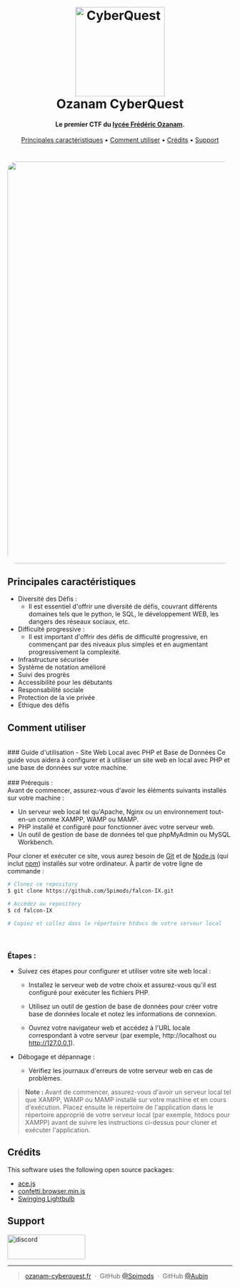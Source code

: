 ﻿
<h1 align="center">
  <br>
  <a href="http://www.ozanam-cyberquest.fr/"><img src="https://spimods.github.io/falcon-IX/images/no_image.png" alt="CyberQuest" width="200"></a>
  <br>
  Ozanam CyberQuest
  <br>
</h1>

<h4 align="center">Le premier CTF du <a href="https://ozanam-groupe.fr/" target="_blank">lycée Frédéric Ozanam</a>.</h4>


<p align="center">
  <a href="#principales-caractéristiques">Principales caractéristiques</a> •
  <a href="#comment-utiliser">Comment utiliser</a> •
  <a href="#crédits">Crédits</a> •
  <a href="#support">Support</a>
</p>

<h1 align="center">
	<a href="http://www.ozanam-cyberquest.fr/"><img src="https://spimods.github.io/falcon-IX/images/gif/gif.gif" align="center" style="width: 900px; border-radius : 20px;"></a>
</h1>

## Principales caractéristiques 


* Diversité des Défis :
	- Il est essentiel d'offrir une diversité de défis, couvrant différents domaines tels que le python, le SQL, le développement WEB, les dangers des réseaux sociaux, etc.
* Difficulté progressive :
	- Il est important d'offrir des défis de difficulté progressive, en commençant par des niveaux plus simples et en augmentant progressivement la complexité.
* Infrastructure sécurisée
* Système de notation amélioré
* Suivi des progrès
* Accessibilité pour les débutants
* Responsabilité sociale
* Protection de la vie privée
* Éthique des défis

## Comment utiliser
<br>
### Guide d'utilisation - Site Web Local avec PHP et Base de Données
Ce guide vous aidera à configurer et à utiliser un site web en local avec PHP et une base de données sur votre machine.
<br>
<br>
### Prérequis :
<br>
Avant de commencer, assurez-vous d'avoir les éléments suivants installés sur votre machine :

- Un serveur web local tel qu'Apache, Nginx ou un environnement tout-en-un comme XAMPP, WAMP ou MAMP.
- PHP installé et configuré pour fonctionner avec votre serveur web.
- Un outil de gestion de base de données tel que phpMyAdmin ou MySQL Workbench.

Pour cloner et exécuter ce site, vous aurez besoin de [Git](https://git-scm.com) et de [Node.js](https://nodejs.org/en/download/) (qui inclut [npm](http://npmjs.com)) installés sur votre ordinateur. À partir de votre ligne de commande :
```bash
# Clonez ce repository
$ git clone https://github.com/Spimods/falcon-IX.git

# Accédez au repository
$ cd falcon-IX

# Copiez et collez dans le répertoire htdocs de votre serveur local
```

<br>


### Étapes :

* Suivez ces étapes pour configurer et utiliser votre site web local :

	- Installez le serveur web de votre choix et assurez-vous qu'il est configuré pour exécuter les fichiers PHP.

    - Utilisez un outil de gestion de base de données pour créer votre base de données locale et notez les informations de connexion.

	- Ouvrez votre navigateur web et accédez à l'URL locale correspondant à votre serveur (par exemple, http://localhost ou http://127.0.0.1). 

- Débogage et dépannage :

	- Vérifiez les journaux d'erreurs de votre serveur web en cas de problèmes.


> **Note :**
> Avant de commencer, assurez-vous d'avoir un serveur local tel que XAMPP, WAMP ou MAMP installé sur votre machine et en cours d'exécution. Placez ensuite le répertoire de l'application dans le répertoire approprié de votre serveur local (par exemple, htdocs pour XAMPP) avant de suivre les instructions ci-dessus pour cloner et exécuter l'application.




## Crédits

This software uses the following open source packages:

- [ace.js](https://ace.c9.io/)
- [confetti.browser.min.js](https://github.com/catdad/canvas-confetti/)
- [Swinging Lightbulb](https://codepen.io/joebocock/pen/eYZKOjR)


## Support

<a href="https://discord.gg/K5gtCZMwvs" target="_blank"><img src="https://miro.medium.com/v2/resize:fit:800/1*_AsB_hCguMYC-wEG2Bidmw.png" alt="discord" style="height: 55px !important;width: 174px !important;" ></a>




---

> [ozanam-cyberquest.fr](http://www.ozanam-cyberquest.fr/) &nbsp;&middot;&nbsp;
> GitHub [@Spimods](https://github.com/Spimods) &nbsp;&middot;&nbsp;
> GitHub [@Aubin](https://github.com/au-bin)

